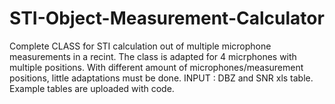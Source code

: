 # STI-Object-Measurement-Calculator
Complete CLASS for STI calculation out of multiple microphone measurements in a recint.
The class is adapted for 4 micrphones with multiple positions. With different amount of microphones/measurement positions, little adaptations must be done.
INPUT : DBZ and SNR xls table.
Example tables are uploaded with code.
